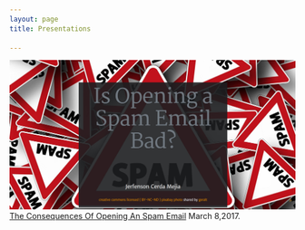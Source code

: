 ```yaml
---
layout: page
title: Presentations

---
```


<a href = "https://rawgit.com/cerdamejiaj/fs102Spring2017-presentation2-cerdamejiaj/master/seke2015_panel.html"> <img src = "/img/presentation1 "></a>
[ The Consequences Of Opening An Spam Email](https://rawgit.com/cerdamejiaj/fs102Spring2017-presentation2-cerdamejiaj/master/seke2015_panel.html) March 8,2017.
